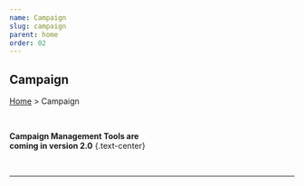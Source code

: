 ```yaml
---
name: Campaign
slug: campaign
parent: home
order: 02
---
```

## Campaign
[Home](dm-operations-center) > Campaign

<br/>

**Campaign Management Tools are<br/> coming in version 2.0** {.text-center}

<br/>

<hr/>